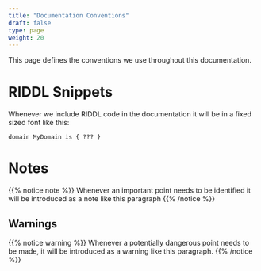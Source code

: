 ```yaml
---
title: "Documentation Conventions"
draft: false
type: page
weight: 20
---
```


This page defines the conventions we use throughout this documentation. 

# RIDDL Snippets
Whenever we include RIDDL code in the documentation it will be in a fixed
sized font like this:
```riddl
domain MyDomain is { ??? }
``` 

# Notes
{{% notice note %}}
Whenever an important point needs to be identified it will be introduced as a
note like this paragraph
{{% /notice %}}

## Warnings
{{% notice warning %}}
Whenever a potentially dangerous point needs to be made, 
it will be introduced as a warning like this paragraph.
{{% /notice %}}
